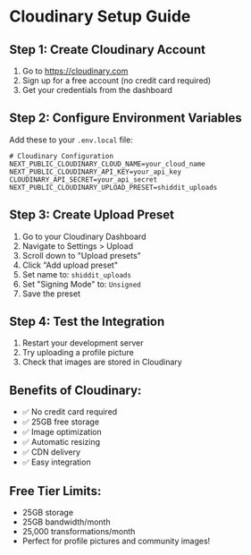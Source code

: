 # Cloudinary Setup Guide

## Step 1: Create Cloudinary Account
1. Go to https://cloudinary.com
2. Sign up for a free account (no credit card required)
3. Get your credentials from the dashboard

## Step 2: Configure Environment Variables
Add these to your `.env.local` file:

```env
# Cloudinary Configuration
NEXT_PUBLIC_CLOUDINARY_CLOUD_NAME=your_cloud_name
NEXT_PUBLIC_CLOUDINARY_API_KEY=your_api_key
CLOUDINARY_API_SECRET=your_api_secret
NEXT_PUBLIC_CLOUDINARY_UPLOAD_PRESET=shiddit_uploads
```

## Step 3: Create Upload Preset
1. Go to your Cloudinary Dashboard
2. Navigate to Settings > Upload
3. Scroll down to "Upload presets"
4. Click "Add upload preset"
5. Set name to: `shiddit_uploads`
6. Set "Signing Mode" to: `Unsigned`
7. Save the preset

## Step 4: Test the Integration
1. Restart your development server
2. Try uploading a profile picture
3. Check that images are stored in Cloudinary

## Benefits of Cloudinary:
- ✅ No credit card required
- ✅ 25GB free storage
- ✅ Image optimization
- ✅ Automatic resizing
- ✅ CDN delivery
- ✅ Easy integration

## Free Tier Limits:
- 25GB storage
- 25GB bandwidth/month
- 25,000 transformations/month
- Perfect for profile pictures and community images!
